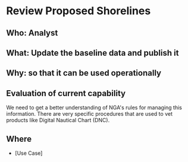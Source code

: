 # Review Proposed Shorelines

## Who: Analyst

## What: Update the baseline data and publish it

## Why: so that it can be used operationally

## Evaluation of current capability
We need to get a better understanding of NGA's rules for managing this information.
There are very specific procedures that are used to vet products like Digital Nautical Chart (DNC).


## Where
* [Use Case]

